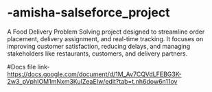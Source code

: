 # -amisha-salseforce_project
A Food Delivery Problem Solving project designed to streamline order placement, delivery assignment, and real-time tracking. It focuses on improving customer satisfaction, reducing delays, and managing stakeholders like restaurants, customers, and delivery partners.

#Docs file link-
https://docs.google.com/document/d/1M_Av7CQVdLFEBG3K-2w3_pVphIOM1mNxm3KuIZeaEIw/edit?tab=t.nh6dow6n11ov

